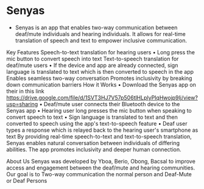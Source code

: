 # Senyas
 - Senyas is an app that enables two-way communication between deaf/mute individuals and hearing individuals. It allows for real-time translation of speech and text to empower inclusive communication.

Key Features
  Speech-to-text translation for hearing users
•	Long press the mic button to convert speech into text
  Text-to-speech translation for deaf/mute users
•	If the device and app are already connected, sign language is translated to text which is then converted to speech in the app
  Enables seamless two-way conversation
  Promotes inclusivity by breaking down communication barriers
How it Works
•	Download the Senyas app on their in this link https://drive.google.com/file/d/1SVT3HJ7V57p506tlHLplyPIqHwojp9Ij/view?usp=sharing
•	Deaf/mute user connects their Bluetooth device to the Senyas app
•	Hearing user long presses the mic button when speaking to convert speech to text
•	Sign language is translated to text and then converted to speech using the app's text-to-speech feature
•	Deaf user types a response which is relayed back to the hearing user's smartphone as text
By providing real-time speech-to-text and text-to-speech translation, Senyas enables natural conversation between individuals of differing abilities. The app promotes inclusivity and deeper human connection.

About Us
Senyas was developed by Yboa, Berio, Obong, Bacsal to improve access and engagement between the deaf/mute and hearing communities. Our goal is to Two-way communication the normal person and Deaf-Mute or Deaf Persons
